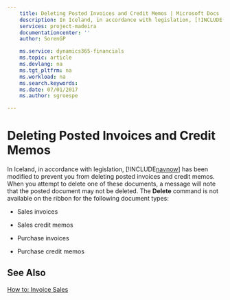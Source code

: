 ```yaml
---
    title: Deleting Posted Invoices and Credit Memos | Microsoft Docs
    description: In Iceland, in accordance with legislation, [!INCLUDE[navnow](../../includes/navnow_md.md)] has been modified to prevent you from deleting posted invoices and credit memos. When you attempt to delete one of these documents, a message will note that the posted document may not be deleted. The **Delete** command is not available on the ribbon for the following document types:
    services: project-madeira
    documentationcenter: ''
    author: SorenGP

    ms.service: dynamics365-financials
    ms.topic: article
    ms.devlang: na
    ms.tgt_pltfrm: na
    ms.workload: na
    ms.search.keywords:
    ms.date: 07/01/2017
    ms.author: sgroespe

---
```

# Deleting Posted Invoices and Credit Memos
In Iceland, in accordance with legislation, [!INCLUDE[navnow](../../includes/navnow_md.md)] has been modified to prevent you from deleting posted invoices and credit memos. When you attempt to delete one of these documents, a message will note that the posted document may not be deleted. The **Delete** command is not available on the ribbon for the following document types:  
  
-   Sales invoices  
  
-   Sales credit memos  
  
-   Purchase invoices  
  
-   Purchase credit memos  
  
## See Also  
 [How to: Invoice Sales](how-to-invoice-sales.md)